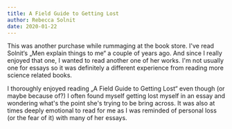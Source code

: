 ```yaml
---
title: A Field Guide to Getting Lost
author: Rebecca Solnit
date: 2020-01-22
---
```


This was another purchase while rummaging at the book  store. I've read Solnit‘s „Men explain things to me“ a couple of years ago. And since I really enjoyed that one, I wanted to read another one of her works. I'm not usually one for essays so it was definitely a different experience from reading more science related books.

I thoroughly enjoyed reading „A Field Guide to Getting Lost“ even though (or maybe because of?) I often found myself getting lost myself in an essay and wondering what's the point she's trying to be bring across. It was also at times deeply emotional to read for me as I was reminded of personal loss (or the fear of it) with many of her essays.

